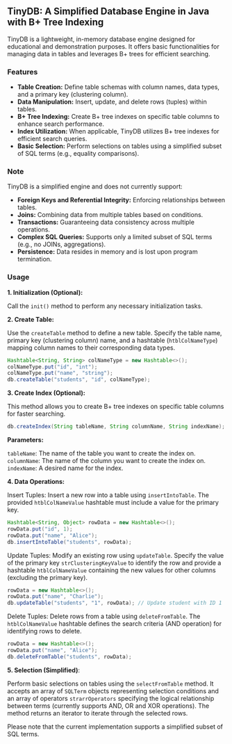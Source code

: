 ## TinyDB: A Simplified Database Engine in Java with B+ Tree Indexing

TinyDB is a lightweight, in-memory database engine designed for educational and demonstration purposes. It offers basic functionalities for managing data in tables and leverages B+ trees for efficient searching.

### Features

* **Table Creation:** Define table schemas with column names, data types, and a primary key (clustering column).
* **Data Manipulation:** Insert, update, and delete rows (tuples) within tables.
* **B+ Tree Indexing:** Create B+ tree indexes on specific table columns to enhance search performance.
* **Index Utilization:** When applicable, TinyDB utilizes B+ tree indexes for efficient search queries.
* **Basic Selection:** Perform selections on tables using a simplified subset of SQL terms (e.g., equality comparisons).

### Note

TinyDB is a simplified engine and does not currently support:

* **Foreign Keys and Referential Integrity:** Enforcing relationships between tables.
* **Joins:** Combining data from multiple tables based on conditions.
* **Transactions:** Guaranteeing data consistency across multiple operations.
* **Complex SQL Queries:** Supports only a limited subset of SQL terms (e.g., no JOINs, aggregations).
* **Persistence:** Data resides in memory and is lost upon program termination.

### Usage

**1. Initialization (Optional):**

Call the `init()` method to perform any necessary initialization tasks.

**2. Create Table:**

Use the `createTable` method to define a new table. Specify the table name, primary key (clustering column) name, and a hashtable (`htblColNameType`) mapping column names to their corresponding data types.

```java
Hashtable<String, String> colNameType = new Hashtable<>();
colNameType.put("id", "int");
colNameType.put("name", "string");
db.createTable("students", "id", colNameType);
```

**3. Create Index (Optional):**

This method allows you to create B+ tree indexes on specific table columns for faster searching.

```java
db.createIndex(String tableName, String columnName, String indexName);
```

**Parameters:**

`tableName`: The name of the table you want to create the index on.
`columnName`: The name of the column you want to create the index on.
`indexName`: A desired name for the index. 

**4. Data Operations:**

Insert Tuples: Insert a new row into a table using `insertIntoTable`. The provided `htblColNameValue` hashtable must include a value for the primary key.

```java
Hashtable<String, Object> rowData = new Hashtable<>();
rowData.put("id", 1);
rowData.put("name", "Alice");
db.insertIntoTable("students", rowData);
```

Update Tuples: Modify an existing row using `updateTable`. Specify the value of the primary key `strClusteringKeyValue` to identify the row and provide a hashtable `htblColNameValue` containing the new values for other columns (excluding the primary key).

```java
rowData = new Hashtable<>();
rowData.put("name", "Charlie");
db.updateTable("students", "1", rowData); // Update student with ID 1
```

Delete Tuples: Delete rows from a table using `deleteFromTable`. The `htblColNameValue` hashtable defines the search criteria (AND operation) for identifying rows to delete.

```java
rowData = new Hashtable<>();
rowData.put("name", "Alice");
db.deleteFromTable("students", rowData);
```

**5. Selection (Simplified)**:

Perform basic selections on tables using the `selectFromTable` method. It accepts an array of `SQLTerm` objects representing selection conditions and an array of operators `strarrOperators` specifying the logical relationship between terms (currently supports AND, OR and XOR operations). The method returns an iterator to iterate through the selected rows.

Please note that the current implementation supports a simplified subset of SQL terms.

